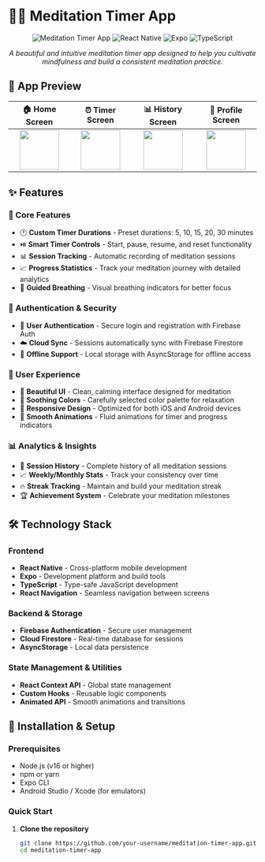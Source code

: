 # 🧘‍♂️ Meditation Timer App

<div align="center">

![Meditation Timer App](https://img.shields.io/badge/Meditation-Timer%20App-4A6572?style=for-the-badge&logo=meditation&logoColor=white)
![React Native](https://img.shields.io/badge/React%20Native-0.72.6-61DAFB?style=for-the-badge&logo=react&logoColor=white)
![Expo](https://img.shields.io/badge/Expo-49.0.0-000020?style=for-the-badge&logo=expo&logoColor=white)
![TypeScript](https://img.shields.io/badge/TypeScript-5.1.3-3178C6?style=for-the-badge&logo=typescript&logoColor=white)

*A beautiful and intuitive meditation timer app designed to help you cultivate mindfulness and build a consistent meditation practice.*

</div>

## 📱 App Preview

<div align="center">

| 🏠 Home Screen | ⏰ Timer Screen | 📊 History Screen | 👤 Profile Screen |
|:--------------:|:---------------:|:-----------------:|:-----------------:|
| <img src="https://img.icons8.com/fluency/96/000000/home.png" width="80"> | <img src="https://img.icons8.com/fluency/96/000000/timer.png" width="80"> | <img src="https://img.icons8.com/fluency/96/000000/activity-history.png" width="80"> | <img src="https://img.icons8.com/fluency/96/000000/user-male-circle.png" width="80"> |

</div>

## ✨ Features

### 🎯 Core Features
- 🕐 **Custom Timer Durations** - Preset durations: 5, 10, 15, 20, 30 minutes
- ⏯️ **Smart Timer Controls** - Start, pause, resume, and reset functionality
- 📊 **Session Tracking** - Automatic recording of meditation sessions
- 📈 **Progress Statistics** - Track your meditation journey with detailed analytics
- 🎵 **Guided Breathing** - Visual breathing indicators for better focus

### 🔐 Authentication & Security
- 🔑 **User Authentication** - Secure login and registration with Firebase Auth
- ☁️ **Cloud Sync** - Sessions automatically sync with Firebase Firestore
- 📱 **Offline Support** - Local storage with AsyncStorage for offline access

### 🎨 User Experience
- 🎨 **Beautiful UI** - Clean, calming interface designed for meditation
- 🌙 **Soothing Colors** - Carefully selected color palette for relaxation
- 📱 **Responsive Design** - Optimized for both iOS and Android devices
- 🔄 **Smooth Animations** - Fluid animations for timer and progress indicators

### 📊 Analytics & Insights
- 📅 **Session History** - Complete history of all meditation sessions
- 📈 **Weekly/Monthly Stats** - Track your consistency over time
- 🔥 **Streak Tracking** - Maintain and build your meditation streak
- 🏆 **Achievement System** - Celebrate your meditation milestones

## 🛠️ Technology Stack

### Frontend
- **React Native** - Cross-platform mobile development
- **Expo** - Development platform and build tools
- **TypeScript** - Type-safe JavaScript development
- **React Navigation** - Seamless navigation between screens

### Backend & Storage
- **Firebase Authentication** - Secure user management
- **Cloud Firestore** - Real-time database for sessions
- **AsyncStorage** - Local data persistence

### State Management & Utilities
- **React Context API** - Global state management
- **Custom Hooks** - Reusable logic components
- **Animated API** - Smooth animations and transitions

## 🚀 Installation & Setup

### Prerequisites
- Node.js (v16 or higher)
- npm or yarn
- Expo CLI
- Android Studio / Xcode (for emulators)

### Quick Start

1. **Clone the repository**
   ```bash
   git clone https://github.com/your-username/meditation-timer-app.git
   cd meditation-timer-app